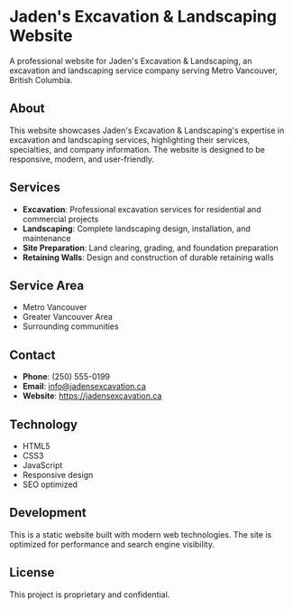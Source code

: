 # Jaden's Excavation & Landscaping Website

A professional website for Jaden's Excavation & Landscaping, an excavation and landscaping service company serving Metro Vancouver, British Columbia.

## About

This website showcases Jaden's Excavation & Landscaping's expertise in excavation and landscaping services, highlighting their services, specialties, and company information. The website is designed to be responsive, modern, and user-friendly.

## Services

- **Excavation**: Professional excavation services for residential and commercial projects
- **Landscaping**: Complete landscaping design, installation, and maintenance
- **Site Preparation**: Land clearing, grading, and foundation preparation
- **Retaining Walls**: Design and construction of durable retaining walls

## Service Area

- Metro Vancouver
- Greater Vancouver Area
- Surrounding communities

## Contact

- **Phone**: (250) 555-0199
- **Email**: info@jadensexcavation.ca
- **Website**: https://jadensexcavation.ca

## Technology

- HTML5
- CSS3
- JavaScript
- Responsive design
- SEO optimized

## Development

This is a static website built with modern web technologies. The site is optimized for performance and search engine visibility.

## License

This project is proprietary and confidential.
